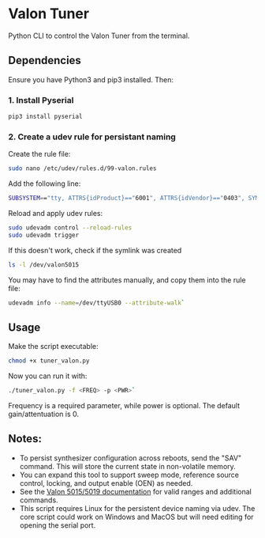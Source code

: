 # Valon Tuner
Python CLI to control the Valon Tuner from the terminal.

## Dependencies
Ensure you have Python3 and pip3 installed. Then:
### 1. Install Pyserial
```bash
pip3 install pyserial
```
### 2. Create a udev rule for persistant naming
Create the rule file:
```bash
sudo nano /etc/udev/rules.d/99-valon.rules
```
Add the following line:
```bash
SUBSYSTEM=="tty, ATTRS{idProduct}=="6001", ATTRS{idVendor}=="0403", SYMLINK+="valon5015"
```
Reload and apply udev rules:
```bash
sudo udevadm control --reload-rules
sudo udevadm trigger
```

If this doesn't work, check if the symlink was created
```bash
ls -l /dev/valon5015
```
You may have to find the attributes manually, and copy them into the rule file:
```bash
udevadm info --name=/dev/ttyUSB0 --attribute-walk`
```

## Usage
Make the script executable:
```bash
chmod +x tuner_valon.py
```
Now you can run it with:
```bash
./tuner_valon.py -f <FREQ> -p <PWR>`
```
Frequency is a required parameter, while power is optional. The default gain/attentuation 
is 0.

## Notes:
- To persist synthesizer configuration across reboots, send the "SAV" command. This will store the current state in non-volatile memory.
- You can expand this tool to support sweep mode, reference source control, locking, and output enable (OEN) as needed.
- See the [Valon 5015/5019 documentation](https://www.valonrf.com/5015-customer-downloads.html) for valid ranges and additional commands.
- This script requires Linux for the persistent device naming via udev. The core script could work on Windows and MacOS but will need editing for opening the serial port.